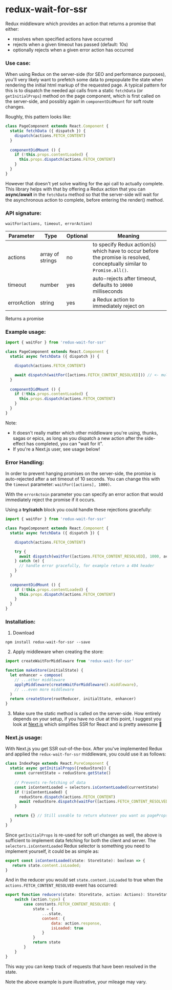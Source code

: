 # redux-wait-for-ssr
Redux middleware which provides an action that returns a promise that either:
* resolves when specified actions have occurred
* rejects when a given timeout has passed (default: 10s)
* optionally rejects when a given error action has occurred

### Use case:
When using Redux on the server-side (for SEO and performance purposes), you'll very likely want to prefetch some data to prepopulate the state when rendering the initial html markup of the requested page. A typical pattern for this is to dispatch the needed api calls from a static `fetchData` (or `getInitialProps`) method on the page component, which is first called on the server-side, and possibly again in `componentDidMount` for soft route changes.

Roughly, this pattern looks like: 

```js
class PageComponent extends React.Component {
  static fetchData ({ dispatch }) {
    dispatch(actions.FETCH_CONTENT)
  }
  
  componentDidMount () {
    if (!this.props.contentLoaded) {
      this.props.dispatch(actions.FETCH_CONTENT)
    }
  }
}
```

However that doesn't yet solve waiting for the api call to actually complete. This library helps with that by offering a Redux action that you can **async/await** in the `fetchData` method so that the server-side will wait for the asynchronous action to complete, before entering the render() method.

### API signature:

`waitFor(actions, timeout, errorAction)`


| Parameter        | Type             | Optional         | Meaning            |
| ---------------- | ---------------- | ---------------- | ---------------- |
| actions          | array of strings | no               | to specify Redux action(s) which have to occur before the promise is resolved, conceptually similar to `Promise.all()`. |
| timeout          | number           | yes              | auto-rejects after timeout, defaults to `10000` milliseconds |
| errorAction      | string           | yes              | a Redux action to immediately reject on |

Returns a promise

### Example usage:

```js
import { waitFor } from 'redux-wait-for-ssr'

class PageComponent extends React.Component {
  static async fetchData ({ dispatch }) {

    dispatch(actions.FETCH_CONTENT)

    await dispatch(waitFor([actions.FETCH_CONTENT_RESOLVED])) // <- multiple actions allowed!
  }
  
  componentDidMount () {
    if (!this.props.contentLoaded) {
      this.props.dispatch(actions.FETCH_CONTENT)
    }
  }
}
```
Note:

* It doesn't really matter which other middleware you're using, thunks, sagas or epics, as long as you dispatch a new action after the side-effect has completed, you can "wait for it".
* If you're a Next.js user, see usage below!

### Error Handling:

In order to prevent hanging promises on the server-side, the promise is auto-rejected after a set timeout of 10 seconds.
You can change this with the `timeout` parameter: `waitFor([actions], 1000)`.

With the `errorActoin` parameter you can specify an error action that would immediately reject the promise if it occurs.

Using a **try/catch** block you could handle these rejections gracefully:

```js
import { waitFor } from 'redux-wait-for-ssr'

class PageComponent extends React.Component {
  static async fetchData ({ dispatch }) {

    dispatch(actions.FETCH_CONTENT)

    try {
      await dispatch(waitFor([actions.FETCH_CONTENT_RESOLVED], 1000, actions.FETCH_CONTENT_REJECTED)) // <- multiple actions allowed!
    } catch (e) {
      // handle error gracefully, for example return a 404 header
    }
  }
  
  componentDidMount () {
    if (!this.props.contentLoaded) {
      this.props.dispatch(actions.FETCH_CONTENT)
    }
  }
}
```

### Installation:
1. Download
```
npm install redux-wait-for-ssr --save
```

2. Apply middleware when creating the store:

```js
import createWaitForMiddleware from 'redux-wait-for-ssr'

function makeStore(initialState) {
  let enhancer = compose(
    // ...other middleware
    applyMiddleware(createWaitForMiddleware().middleware),
    // ...even more middleware
  )
  return createStore(rootReducer, initialState, enhancer)
}
```

3. Make sure the static method is called on the server-side. How entirely depends on your setup, if you have no clue at this point, I suggest you look at [Next.js](https://github.com/zeit/next.js/) which simplifies SSR for React and is pretty awesome :metal:

### Next.js usage:
With Next.js you get SSR out-of-the-box. After you've implemented Redux and applied the `redux-wait-for-ssr` middleware, you could use it as follows:

```js
class IndexPage extends React.PureComponent {
  static async getInitialProps({reduxStore}) {
    const currentState = reduxStore.getState()
    
    // Prevents re-fetching of data
    const isContentLoaded = selectors.isContentLoaded(currentState)
    if (!isContentLoaded) {
      reduxStore.dispatch(actions.FETCH_CONTENT)
      await reduxStore.dispatch(waitFor([actions.FETCH_CONTENT_RESOLVED]))
    }

    return {} // Still useable to return whatever you want as pageProps
  }
}
```

Since `getInitialProps` is re-used for soft url changes as well, the above is sufficient to implement data fetching for both the client and server. The `selectors.isContentLoaded` Redux selector is something you need to implement yourself, it could be as simple as:

```js
export const isContentLoaded(state: StoreState): boolean => {
   return state.content.isLoaded;
}
```

And in the reducer you would set `state.content.isLoaded` to true when the `actions.FETCH_CONTENT_RESOLVED` event has occurred:

```js
export function reducers(state: StoreState, action: Actions): StoreState {
    switch (action.type) {
        case constants.FETCH_CONTENT_RESOLVED: {
            state = {
                ...state,
                content: {
                    data: action.response,
                    isLoaded: true
                }
            }
            return state
        }
    }
}
```


This way you can keep track of requests that have been resolved in the state.

Note the above example is pure illustrative, your mileage may vary.
